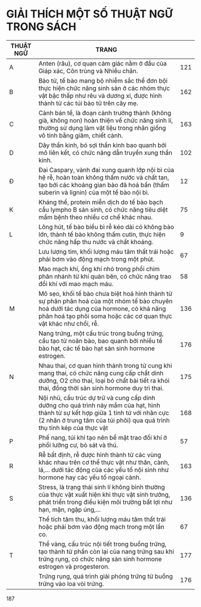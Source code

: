 # GIẢI THÍCH MỘT SỐ THUẬT NGỮ TRONG SÁCH

| THUẬT NGỮ | TRANG | |
|-----------|-------|---|
| A | Anten (râu), cơ quan cảm giác nằm ở đầu của Giáp xác, Côn trùng và Nhiều chân. | 121 |
| B | Bào tử, tế bào mang bộ nhiễm sắc thể đơn bội thực hiện chức năng sinh sản ở các nhóm thực vật bậc thấp như rêu và dương xỉ, được hình thành từ các túi bào tử trên cây mẹ. | 162 |
| C | Cành bán tế, là đoạn cành trưởng thành (không già, không non) hoàn thiện về chức năng sinh lí, thường sử dụng làm vật liệu trong nhân giống vô tính bằng giâm, chiết cành. | 163 |
| D | Dây thần kinh, bó sợi thần kinh bao quanh bởi mô liên kết, có chức năng dẫn truyền xung thần kinh. | 102 |
| Đ | Đai Caspary, vành đai xung quanh lớp nội bì của hệ rễ, hoàn toàn không thấm nước và chất tan, tạo bởi các khoảng gian bào đã hoá bần (thấm suberin và lignin) của một tế bào nội bì. | 12 |
| K | Kháng thể, protein miễn dịch do tế bào bạch cầu lympho B sản sinh, có chức năng tiêu diệt mầm bệnh theo nhiều cơ chế khác nhau. | 75 |
| L | Lông hút, tế bào biểu bì rễ kéo dài có không bào lớn, thành tế bào không thấm cutin, thực hiện chức năng hấp thu nước và chất khoáng. | 9 |
| | Lưu lượng tim, khối lượng máu tâm thất trái hoặc phải bơm vào động mạch trong một phút. | 67 |
| | Mao mạch khí, ống khí nhỏ trong phổi chim phân nhánh từ khí quản bên, có chức năng trao đổi khí với mao mạch máu. | 58 |
| M | Mô sẹo, khối tế bào chưa biệt hoá hình thành từ sự phân phân hoá của một nhóm tế bào chuyên hoá dưới tác dụng của hormone, có khả năng phân hoá tạo phôi soma hoặc các cơ quan thực vật khác như chồi, rễ. | 136 |
| | Nang trứng, một cấu trúc trong buồng trứng, cấu tạo từ noãn bào, bao quanh bởi nhiều tế bào hạt, các tế bào hạt sản sinh hormone estrogen. | 176 |
| N | Nhau thai, cơ quan hình thành trong tử cung khi mang thai, có chức năng cung cấp chất dinh dưỡng, O2 cho thai, loại bỏ chất bài tiết ra khỏi thai, đồng thời sản sinh hormone duy trì thai. | 175 |
| | Nội nhũ, cấu trúc dự trữ và cung cấp dinh dưỡng cho quá trình nảy mầm của hạt, hình thành từ sự kết hợp giữa 1 tinh tử với nhân cực (2 nhân ở trung tâm của túi phôi) qua quá trình thụ tinh kép của thực vật | 168 |
| P | Phế nang, túi khí tạo nên bề mặt trao đổi khí ở phổi lưỡng cư, bò sát và thú. | 57 |
| R | Rễ bất định, rễ được hình thành từ các vùng khác nhau trên cơ thể thực vật như thân, cành, lá,... dưới tác động của các yếu tố nội sinh như hormone hay các yếu tố ngoại cảnh. | 163 |
| S | Stress, là trạng thái sinh lí không bình thường của thực vật xuất hiện khi thực vật sinh trưởng, phát triển trong điều kiện môi trường bất lợi như hạn, mặn, ngập úng,... | 136 |
| | Thể tích tâm thu, khối lượng máu tâm thất trái hoặc phải bơm vào động mạch trong một lần co. | 67 |
| T | Thể vàng, cấu trúc nội tiết trong buồng trứng, tạo thành từ phần còn lại của nang trứng sau khi trứng rụng, có chức năng sản sinh hormone estrogen và progesteron. | 177 |
| | Trứng rụng, quá trình giải phóng trứng từ buồng trứng vào loa vòi trứng. | 176 |

187